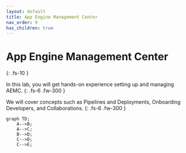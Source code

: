 ```yaml
---
layout: default
title: App Engine Management Center
nav_order: 9 
has_children: true
---
```


# App Engine Management Center
{: .fs-10 }

In this lab, you will get hands-on experience setting up and managing AEMC.
{: .fs-6 .fw-300 }

We will cover concepts such as Pipelines and Deployments, Onboarding Developers, and Collaborations.
{: .fs-6 .fw-300 }

```mermaid
graph TD;
    A-->B;
    A-->C;
    B-->D;
    C-->D;
    C-->E;
```